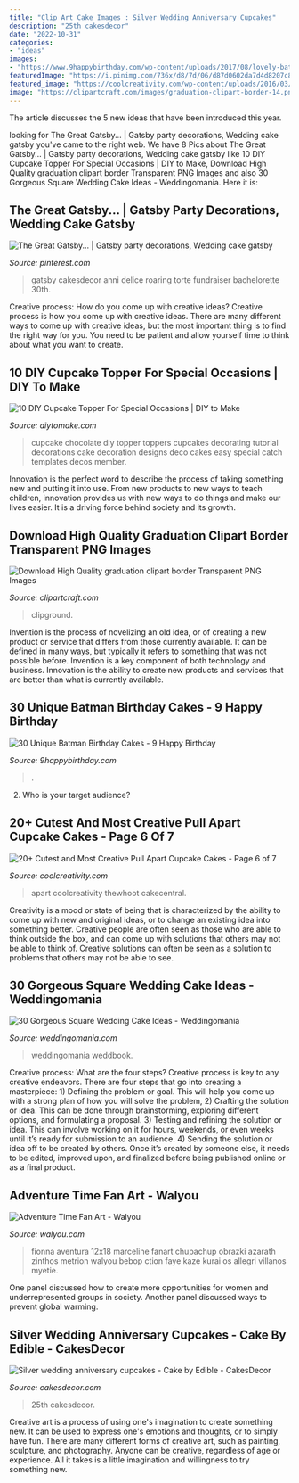 ```yaml
---
title: "Clip Art Cake Images : Silver Wedding Anniversary Cupcakes"
description: "25th cakesdecor"
date: "2022-10-31"
categories:
- "ideas"
images:
- "https://www.9happybirthday.com/wp-content/uploads/2017/08/lovely-batman-cakes-640x900.jpg"
featuredImage: "https://i.pinimg.com/736x/d8/7d/06/d87d0602da7d4d8207c8f11a494fab83.jpg"
featured_image: "https://coolcreativity.com/wp-content/uploads/2016/03/Pull-Apart-Bouquet-of-Flowers-Cupcakes-Cake.jpg"
image: "https://clipartcraft.com/images/graduation-clipart-border-14.png"
---
```



The article discusses the 5 new ideas that have been introduced this year.

	

		
looking for The Great Gatsby... | Gatsby party decorations, Wedding cake gatsby you've came to the right web. We have 8 Pics about The Great Gatsby... | Gatsby party decorations, Wedding cake gatsby like 10 DIY Cupcake Topper For Special Occasions | DIY to Make, Download High Quality graduation clipart border Transparent PNG Images and also 30 Gorgeous Square Wedding Cake Ideas - Weddingomania. Here it is:
		
    
## The Great Gatsby... | Gatsby Party Decorations, Wedding Cake Gatsby

<img loading=lazy src="https://i.pinimg.com/736x/d8/7d/06/d87d0602da7d4d8207c8f11a494fab83.jpg" onerror="this.onerror=null;this.src='https://tse1.mm.bing.net/th?id=OIP.KGEuSHAKJFkyj_YgfPlhKwHaKI&amp;pid=15.1';" alt="The Great Gatsby... | Gatsby party decorations, Wedding cake gatsby">

_Source: pinterest.com_

>gatsby cakesdecor anni delice roaring torte fundraiser bachelorette 30th. 

	

Creative process: How do you come up with creative ideas?
Creative process is how you come up with creative ideas. There are many different ways to come up with creative ideas, but the most important thing is to find the right way for you. You need to be patient and allow yourself time to think about what you want to create.

    
## 10 DIY Cupcake Topper For Special Occasions | DIY To Make

<img loading=lazy src="http://www.diytomake.com/wp-content/uploads/2015/11/Chocolate-DIY-CUpcake-topper.jpg" onerror="this.onerror=null;this.src='https://tse1.mm.bing.net/th?id=OIP.ZgOnTy3aEGRXq6_Ui6AGLQHaJ3&amp;pid=15.1';" alt="10 DIY Cupcake Topper For Special Occasions | DIY to Make">

_Source: diytomake.com_

>cupcake chocolate diy topper toppers cupcakes decorating tutorial decorations cake decoration designs deco cakes easy special catch templates decos member. 

	

Innovation is the perfect word to describe the process of taking something new and putting it into use. From new products to new ways to teach children, innovation provides us with new ways to do things and make our lives easier. It is a driving force behind society and its growth.

    
## Download High Quality Graduation Clipart Border Transparent PNG Images

<img loading=lazy src="https://clipartcraft.com/images/graduation-clipart-border-14.png" onerror="this.onerror=null;this.src='https://tse2.mm.bing.net/th?id=OIP.XskOO0wivVom7qH95UOBQwHaMc&amp;pid=15.1';" alt="Download High Quality graduation clipart border Transparent PNG Images">

_Source: clipartcraft.com_

>clipground. 

	

Invention is the process of novelizing an old idea, or of creating a new product or service that differs from those currently available. It can be defined in many ways, but typically it refers to something that was not possible before. Invention is a key component of both technology and business. Innovation is the ability to create new products and services that are better than what is currently available.

    
## 30 Unique Batman Birthday Cakes - 9 Happy Birthday

<img loading=lazy src="https://www.9happybirthday.com/wp-content/uploads/2017/08/lovely-batman-cakes-640x900.jpg" onerror="this.onerror=null;this.src='https://tse1.mm.bing.net/th?id=OIP.hzA1mQ-Q4HnqH-6G-r7x4AHaKa&amp;pid=15.1';" alt="30 Unique Batman Birthday Cakes - 9 Happy Birthday">

_Source: 9happybirthday.com_

>. 

	

2. Who is your target audience?

    
## 20+ Cutest And Most Creative Pull Apart Cupcake Cakes - Page 6 Of 7

<img loading=lazy src="https://coolcreativity.com/wp-content/uploads/2016/03/Pull-Apart-Bouquet-of-Flowers-Cupcakes-Cake.jpg" onerror="this.onerror=null;this.src='https://tse1.mm.bing.net/th?id=OIP.AwsCK_upG6TVsf3snCAUnwHaLs&amp;pid=15.1';" alt="20+ Cutest and Most Creative Pull Apart Cupcake Cakes - Page 6 of 7">

_Source: coolcreativity.com_

>apart coolcreativity thewhoot cakecentral. 

	

Creativity is a mood or state of being that is characterized by the ability to come up with new and original ideas, or to change an existing idea into something better. Creative people are often seen as those who are able to think outside the box, and can come up with solutions that others may not be able to think of. Creative solutions can often be seen as a solution to problems that others may not be able to see.

    
## 30 Gorgeous Square Wedding Cake Ideas - Weddingomania

<img loading=lazy src="https://i.weddingomania.com/2016/02/30-Gorgeous-Square-Wedding-Cake-Ideas-25.jpg" onerror="this.onerror=null;this.src='https://tse1.mm.bing.net/th?id=OIP.zvcWMIYLp_F4gT0nrQh-9gAAAA&amp;pid=15.1';" alt="30 Gorgeous Square Wedding Cake Ideas - Weddingomania">

_Source: weddingomania.com_

>weddingomania weddbook. 

	

Creative process: What are the four steps?
Creative process is key to any creative endeavors. There are four steps that go into creating a masterpiece: 1) Defining the problem or goal. This will help you come up with a strong plan of how you will solve the problem, 2) Crafting the solution or idea. This can be done through brainstorming, exploring different options, and formulating a proposal. 3) Testing and refining the solution or idea. This can involve working on it for hours, weekends, or even weeks until it’s ready for submission to an audience. 4) Sending the solution or idea off to be created by others. Once it’s created by someone else, it needs to be edited, improved upon, and finalized before being published online or as a final product.

    
## Adventure Time Fan Art - Walyou

<img loading=lazy src="https://walyou.com/wp-content/uploads/2013/05/Adventure-Time-Fan-Art1.jpg" onerror="this.onerror=null;this.src='https://tse3.mm.bing.net/th?id=OIP.Im2QJTiiWi4vs_VS4g5aawHaLc&amp;pid=15.1';" alt="Adventure Time Fan Art - Walyou">

_Source: walyou.com_

>fionna aventura 12x18 marceline fanart chupachup obrazki azarath zinthos metrion walyou bebop ction faye kaze kurai os allegri villanos myetie. 

	

One panel discussed how to create more opportunities for women and underrepresented groups in society. Another panel discussed ways to prevent global warming.

    
## Silver Wedding Anniversary Cupcakes - Cake By Edible - CakesDecor

<img loading=lazy src="https://pic.cakesdecor.com/m/zrrbiwtmmwvhs7ezdmz2.jpg" onerror="this.onerror=null;this.src='https://tse3.mm.bing.net/th?id=OIP.RY9uLB9N4JEs7F6xzVRNugHaHL&amp;pid=15.1';" alt="Silver wedding anniversary cupcakes - Cake by Edible - CakesDecor">

_Source: cakesdecor.com_

>25th cakesdecor. 

	

Creative art is a process of using one's imagination to create something new. It can be used to express one's emotions and thoughts, or to simply have fun. There are many different forms of creative art, such as painting, sculpture, and photography. Anyone can be creative, regardless of age or experience. All it takes is a little imagination and willingness to try something new.

